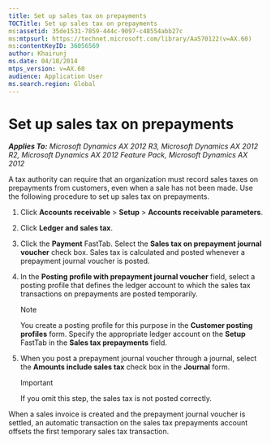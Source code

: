 ```yaml
---
title: Set up sales tax on prepayments
TOCTitle: Set up sales tax on prepayments
ms:assetid: 35de1531-7859-444c-9097-c48554abb27c
ms:mtpsurl: https://technet.microsoft.com/library/Aa570122(v=AX.60)
ms:contentKeyID: 36056569
author: Khairunj
ms.date: 04/18/2014
mtps_version: v=AX.60
audience: Application User
ms.search.region: Global
---
```


# Set up sales tax on prepayments 


_**Applies To:** Microsoft Dynamics AX 2012 R3, Microsoft Dynamics AX 2012 R2, Microsoft Dynamics AX 2012 Feature Pack, Microsoft Dynamics AX 2012_

A tax authority can require that an organization must record sales taxes on prepayments from customers, even when a sale has not been made. Use the following procedure to set up sales tax on prepayments.

1.  Click **Accounts receivable** \> **Setup** \> **Accounts receivable parameters**.

2.  Click **Ledger and sales tax**.

3.  Click the **Payment** FastTab. Select the **Sales tax on prepayment journal voucher** check box. Sales tax is calculated and posted whenever a prepayment journal voucher is posted.

4.  In the **Posting profile with prepayment journal voucher** field, select a posting profile that defines the ledger account to which the sales tax transactions on prepayments are posted temporarily.
    

    > [!NOTE]
    > <P>You create a posting profile for this purpose in the <STRONG>Customer posting profiles</STRONG> form. Specify the appropriate ledger account on the <STRONG>Setup</STRONG> FastTab in the <STRONG>Sales tax prepayments</STRONG> field.</P>



5.  When you post a prepayment journal voucher through a journal, select the **Amounts include sales tax** check box in the **Journal** form.
    

    > [!IMPORTANT]
    > <P>If you omit this step, the sales tax is not posted correctly.</P>



When a sales invoice is created and the prepayment journal voucher is settled, an automatic transaction on the sales tax prepayments account offsets the first temporary sales tax transaction.

  


